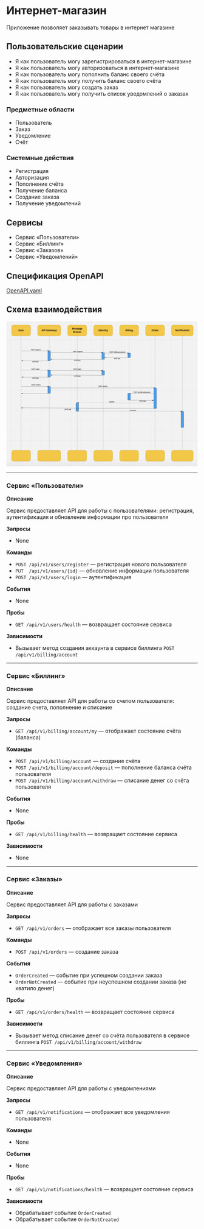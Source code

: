 # Интернет-магазин

Приложение позволяет заказывать товары в интернет магазине

## Пользовательские сценарии

- Я как пользователь могу зарегистрироваться в интернет-магазине
- Я как пользователь могу авторизоваться в интернет-магазине
- Я как пользователь могу пополнить баланс своего счёта
- Я как пользователь могу получить баланс своего счёта
- Я как пользователь могу создать заказ
- Я как пользователь могу получить список уведомлений о заказах

### Предметные области

- Пользователь
- Заказ
- Уведомление
- Счёт

### Системные действия

- Регистрация
- Авторизация
- Пополнение счёта
- Получение баланса 
- Создание заказа
- Получение уведомлений

## Сервисы

- Сервис «Пользователи»
- Сервис «Биллинг»
- Сервис «Заказов»
- Сервис «Уведомлений»

## Спецификация OpenAPI

[OpenAPI.yaml](https://github.com/khaydarov/otus-microservices/blob/main/hw08/open-api.yaml)

## Схема взаимодействия

![](structure.png)

---
### Сервис «Пользователи»

**Описание**

Сервис предоставляет API для работы с пользователями: регистрация, аутентификация и обновление информации про пользователя

**Запросы**

- None

**Команды**

- `POST /api/v1/users/register` — регистрация нового пользователя
- `PUT  /api/v1/users/{id}` — обновление информации пользователя
- `POST /api/v1/users/login` — аутентификация

**События**

- None

**Пробы**

- `GET /api/v1/users/health` — возвращает состояние сервиса

**Зависимости**

- Вызывает метод создания аккаунта в сервисе биллинга `POST /api/v1/billing/account` 

---
### Сервис «Биллинг»

**Описание**

Сервис предоставляет API для работы со счетом пользователя: создание счета, пополнение и списание

**Запросы**

- `GET /api/v1/billing/account/my` — отображает состояние счёта (баланса)

**Команды**

- `POST /api/v1/billing/account` — создание счёта
- `POST /api/v1/billing/account/deposit` — пополнение баланса счёта пользователя
- `POST /api/v1/billing/account/withdraw` — списание денег со счёта пользователя

**События**

- None

**Пробы**

- `GET /api/v1/billing/health` — возвращает состояние сервиса

**Зависимости**

- None

---

### Сервис «Заказы»

**Описание**

Сервис предоставляет API для работы с заказами

**Запросы**

- `GET /api/v1/orders` — отображает все заказы пользователя

**Команды**

- `POST /api/v1/orders` — создание заказа

**События**

- `OrderCreated` — событие при успешном создании заказа
- `OrderNotCreated` — событие при неуспешном создании заказа (не хватило денег)

**Пробы**

- `GET /api/v1/orders/health` — возвращает состояние сервиса

**Зависимости**

- Вызывает метод списание денег со счёта пользователя в сервисе биллинга `POST /api/v1/billing/account/withdraw`

---

### Сервис «Уведомления»

**Описание**

Сервис предоставляет API для работы с уведомлениями

**Запросы**

- `GET /api/v1/notifications` — отображает все уведомления пользователя

**Команды**

- None

**События**

- None

**Пробы**

- `GET /api/v1/notifications/health` — возвращает состояние сервиса

**Зависимости**

- Обрабатывает событие `OrderCreated`
- Обрабатывает событие `OrderNotCreated`